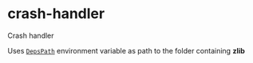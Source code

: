 # crash-handler
Crash handler

Uses [`DepsPath`](https://github.com/obsproject/obs-studio/wiki/Install-Instructions) environment variable as path to the folder containing **zlib**

